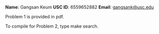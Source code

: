 **Name**: Gangsan Keum
**USC ID**: 6559652882
**Email**: gangsank@usc.edu

Problem 1 is provided in pdf.

To compile for Problem 2, type make search.